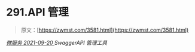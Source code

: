 <!--yml
category: 未分类
date: 0001-01-01 00:00:00
--->

# 291.API 管理

> 原文：[https://zwmst.com/3581.html](https://zwmst.com/3581.html)

   [ *微服务* ](https://zwmst.com/%e5%be%ae%e6%9c%8d%e5%8a%a1)*[ <time datetime="2021-09-21T02:20:14+08:00"> 2021-09-20 </time> ](https://zwmst.com/3581.html)  SwaggerAPI 管理工具*